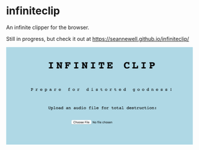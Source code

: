 # infiniteclip
An infinite clipper for the browser.

Still in progress, but check it out at https://seannewell.github.io/infiniteclip/

![Site Picture](Site_Pic.png)
